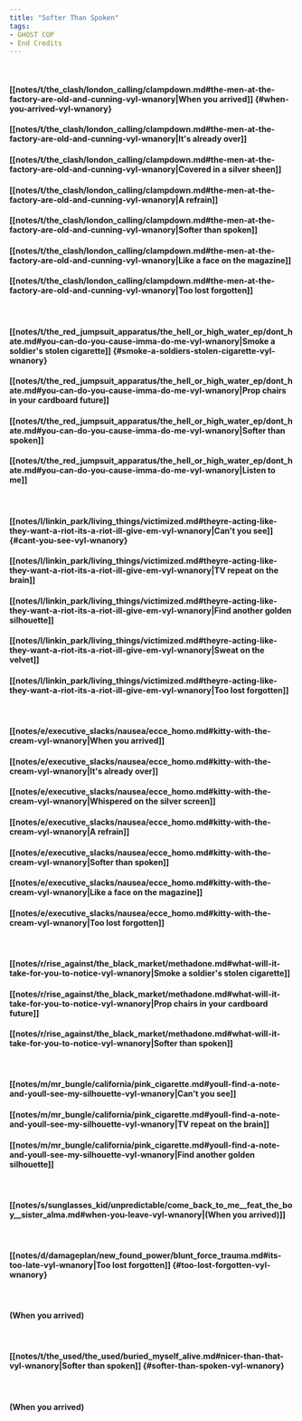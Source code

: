 ```yaml
---
title: "Softer Than Spoken"
tags:
- GHOST COP
- End Credits
---
```

&nbsp;
#### [[notes/t/the_clash/london_calling/clampdown.md#the-men-at-the-factory-are-old-and-cunning-vyl-wnanory|When you arrived]] {#when-you-arrived-vyl-wnanory}
#### [[notes/t/the_clash/london_calling/clampdown.md#the-men-at-the-factory-are-old-and-cunning-vyl-wnanory|It's already over]]
#### [[notes/t/the_clash/london_calling/clampdown.md#the-men-at-the-factory-are-old-and-cunning-vyl-wnanory|Covered in a silver sheen]]
#### [[notes/t/the_clash/london_calling/clampdown.md#the-men-at-the-factory-are-old-and-cunning-vyl-wnanory|A refrain]]
#### [[notes/t/the_clash/london_calling/clampdown.md#the-men-at-the-factory-are-old-and-cunning-vyl-wnanory|Softer than spoken]]
#### [[notes/t/the_clash/london_calling/clampdown.md#the-men-at-the-factory-are-old-and-cunning-vyl-wnanory|Like a face on the magazine]]
#### [[notes/t/the_clash/london_calling/clampdown.md#the-men-at-the-factory-are-old-and-cunning-vyl-wnanory|Too lost forgotten]]
&nbsp;
#### [[notes/t/the_red_jumpsuit_apparatus/the_hell_or_high_water_ep/dont_hate.md#you-can-do-you-cause-imma-do-me-vyl-wnanory|Smoke a soldier's stolen cigarette]] {#smoke-a-soldiers-stolen-cigarette-vyl-wnanory}
#### [[notes/t/the_red_jumpsuit_apparatus/the_hell_or_high_water_ep/dont_hate.md#you-can-do-you-cause-imma-do-me-vyl-wnanory|Prop chairs in your cardboard future]]
#### [[notes/t/the_red_jumpsuit_apparatus/the_hell_or_high_water_ep/dont_hate.md#you-can-do-you-cause-imma-do-me-vyl-wnanory|Softer than spoken]]
#### [[notes/t/the_red_jumpsuit_apparatus/the_hell_or_high_water_ep/dont_hate.md#you-can-do-you-cause-imma-do-me-vyl-wnanory|Listen to me]]
&nbsp;
#### [[notes/l/linkin_park/living_things/victimized.md#theyre-acting-like-they-want-a-riot-its-a-riot-ill-give-em-vyl-wnanory|Can't you see]] {#cant-you-see-vyl-wnanory}
#### [[notes/l/linkin_park/living_things/victimized.md#theyre-acting-like-they-want-a-riot-its-a-riot-ill-give-em-vyl-wnanory|TV repeat on the brain]]
#### [[notes/l/linkin_park/living_things/victimized.md#theyre-acting-like-they-want-a-riot-its-a-riot-ill-give-em-vyl-wnanory|Find another golden silhouette]]
#### [[notes/l/linkin_park/living_things/victimized.md#theyre-acting-like-they-want-a-riot-its-a-riot-ill-give-em-vyl-wnanory|Sweat on the velvet]]
#### [[notes/l/linkin_park/living_things/victimized.md#theyre-acting-like-they-want-a-riot-its-a-riot-ill-give-em-vyl-wnanory|Too lost forgotten]]
&nbsp;
#### [[notes/e/executive_slacks/nausea/ecce_homo.md#kitty-with-the-cream-vyl-wnanory|When you arrived]]
#### [[notes/e/executive_slacks/nausea/ecce_homo.md#kitty-with-the-cream-vyl-wnanory|It's already over]]
#### [[notes/e/executive_slacks/nausea/ecce_homo.md#kitty-with-the-cream-vyl-wnanory|Whispered on the silver screen]]
#### [[notes/e/executive_slacks/nausea/ecce_homo.md#kitty-with-the-cream-vyl-wnanory|A refrain]]
#### [[notes/e/executive_slacks/nausea/ecce_homo.md#kitty-with-the-cream-vyl-wnanory|Softer than spoken]]
#### [[notes/e/executive_slacks/nausea/ecce_homo.md#kitty-with-the-cream-vyl-wnanory|Like a face on the magazine]]
#### [[notes/e/executive_slacks/nausea/ecce_homo.md#kitty-with-the-cream-vyl-wnanory|Too lost forgotten]]
&nbsp;
#### [[notes/r/rise_against/the_black_market/methadone.md#what-will-it-take-for-you-to-notice-vyl-wnanory|Smoke a soldier's stolen cigarette]]
#### [[notes/r/rise_against/the_black_market/methadone.md#what-will-it-take-for-you-to-notice-vyl-wnanory|Prop chairs in your cardboard future]]
#### [[notes/r/rise_against/the_black_market/methadone.md#what-will-it-take-for-you-to-notice-vyl-wnanory|Softer than spoken]]
&nbsp;
#### [[notes/m/mr_bungle/california/pink_cigarette.md#youll-find-a-note-and-youll-see-my-silhouette-vyl-wnanory|Can't you see]]
#### [[notes/m/mr_bungle/california/pink_cigarette.md#youll-find-a-note-and-youll-see-my-silhouette-vyl-wnanory|TV repeat on the brain]]
#### [[notes/m/mr_bungle/california/pink_cigarette.md#youll-find-a-note-and-youll-see-my-silhouette-vyl-wnanory|Find another golden silhouette]]
&nbsp;
#### [[notes/s/sunglasses_kid/unpredictable/come_back_to_me__feat_the_boy__sister_alma.md#when-you-leave-vyl-wnanory|(When you arrived)]]
&nbsp;
#### [[notes/d/damageplan/new_found_power/blunt_force_trauma.md#its-too-late-vyl-wnanory|Too lost forgotten]] {#too-lost-forgotten-vyl-wnanory}
&nbsp;
#### (When you arrived)
&nbsp;
#### [[notes/t/the_used/the_used/buried_myself_alive.md#nicer-than-that-vyl-wnanory|Softer than spoken]] {#softer-than-spoken-vyl-wnanory}
&nbsp;
#### (When you arrived)
